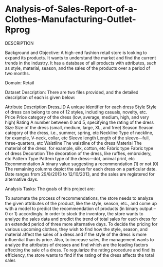 # Analysis-of-Sales-Report-of-a-Clothes-Manufacturing-Outlet-Rprog

DESCRIPTION

Background and Objective:
A high-end fashion retail store is looking to expand its products. It wants to understand the market and find the current trends in the industry. It has a database of all products with attributes, such as style, material, season, and the sales of the products over a period of two months.

Domain: Retail

Dataset Description:
There are two files provided, and the detailed description of each is given below:

 

Attribute 	Description
Dress_ID 	A unique identifier for each dress
Style	Style of dress can belong to one of 12 styles, including casuals, novelty, etc.
Price 	Price category of the dress (low, average, medium, high, and very high)
Rating	A number between 0 and 5, specifying the rating of the dress
Size	Size of the dress (small, medium, large, XL, and free)
Season	Season category of the dress, i.e., summer, spring, etc
Neckline	Type of neckline, for example, V-neck, collar, etc
Sleeve length	Length of the sleeve—full, three-quarters, etc
Waistline	The waistline of the dress
Material 	The material of the dress, for example, silk, cotton, etc
Fabric type 	Fabric type of dress
Decoration	The decoration of the dress, like ruffles, embroidery, etc
Pattern Type	Pattern type of the dress—dot, animal print, etc
Recommendation	A binary value suggesting a recommendation (1) or not (0)
The remaining columns depict the sales for each dress on a particular date.
Date ranges from 29/8/2013 to 12/10/2013, and the sales are registered for alternative days.

Analysis Tasks:
The goals of this project are:

To automate the process of recommendations, the store needs to analyze the given attributes of the product, like the style, season, etc., and come up with a model to predict the recommendation of products (in binary output – 0 or 1) accordingly.
In order to stock the inventory, the store wants to analyze the sales data and predict the trend of total sales for each dress for an extended period of three more alternative days.
To decide the pricing for various upcoming clothes, they wish to find how the style, season, and material affect the sales of a dress and if the style of the dress is more influential than its price.
Also, to increase sales, the management wants to analyze the attributes of dresses and find which are the leading factors affecting the sale of a dress.
To regularize the rating procedure and find its efficiency, the store wants to find if the rating of the dress affects the total sales

